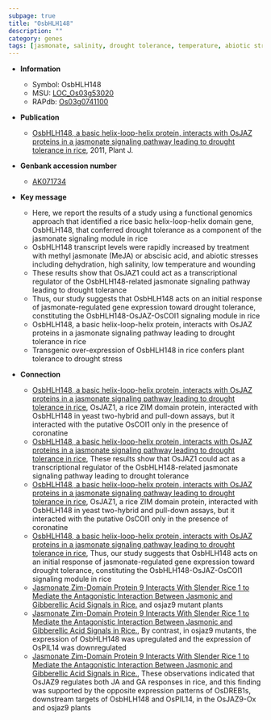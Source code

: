 ```yaml
---
subpage: true
title: "OsbHLH148"
description: ""
category: genes
tags: [jasmonate, salinity, drought tolerance, temperature, abiotic stress, drought]
---
```


* **Information**  
    + Symbol: OsbHLH148  
    + MSU: [LOC_Os03g53020](http://rice.plantbiology.msu.edu/cgi-bin/ORF_infopage.cgi?orf=LOC_Os03g53020)  
    + RAPdb: [Os03g0741100](http://rapdb.dna.affrc.go.jp/viewer/gbrowse_details/irgsp1?name=Os03g0741100)  

* **Publication**  
    + [OsbHLH148, a basic helix-loop-helix protein, interacts with OsJAZ proteins in a jasmonate signaling pathway leading to drought tolerance in rice](http://www.ncbi.nlm.nih.gov/pubmed?term=OsbHLH148,+a+basic+helix-loop-helix+protein,+interacts+with+OsJAZ+proteins+in+a+jasmonate+signaling+pathway+leading+to+drought+tolerance+in+rice%5BTitle%5D), 2011, Plant J.

* **Genbank accession number**  
    + [AK071734](http://www.ncbi.nlm.nih.gov/nuccore/AK071734)

* **Key message**  
    + Here, we report the results of a study using a functional genomics approach that identified a rice basic helix-loop-helix domain gene, OsbHLH148, that conferred drought tolerance as a component of the jasmonate signaling module in rice
    + OsbHLH148 transcript levels were rapidly increased by treatment with methyl jasmonate (MeJA) or abscisic acid, and abiotic stresses including dehydration, high salinity, low temperature and wounding
    + These results show that OsJAZ1 could act as a transcriptional regulator of the OsbHLH148-related jasmonate signaling pathway leading to drought tolerance
    + Thus, our study suggests that OsbHLH148 acts on an initial response of jasmonate-regulated gene expression toward drought tolerance, constituting the OsbHLH148-OsJAZ-OsCOI1 signaling module in rice
    + OsbHLH148, a basic helix-loop-helix protein, interacts with OsJAZ proteins in a jasmonate signaling pathway leading to drought tolerance in rice
    + Transgenic over-expression of OsbHLH148 in rice confers plant tolerance to drought stress

* **Connection**  
    + [OsbHLH148, a basic helix-loop-helix protein, interacts with OsJAZ proteins in a jasmonate signaling pathway leading to drought tolerance in rice](http://www.ncbi.nlm.nih.gov/pubmed?term=OsbHLH148,+a+basic+helix-loop-helix+protein,+interacts+with+OsJAZ+proteins+in+a+jasmonate+signaling+pathway+leading+to+drought+tolerance+in+rice%5BTitle%5D), OsJAZ1, a rice ZIM domain protein, interacted with OsbHLH148 in yeast two-hybrid and pull-down assays, but it interacted with the putative OsCOI1 only in the presence of coronatine
    + [OsbHLH148, a basic helix-loop-helix protein, interacts with OsJAZ proteins in a jasmonate signaling pathway leading to drought tolerance in rice](http://www.ncbi.nlm.nih.gov/pubmed?term=OsbHLH148,+a+basic+helix-loop-helix+protein,+interacts+with+OsJAZ+proteins+in+a+jasmonate+signaling+pathway+leading+to+drought+tolerance+in+rice%5BTitle%5D), These results show that OsJAZ1 could act as a transcriptional regulator of the OsbHLH148-related jasmonate signaling pathway leading to drought tolerance
    + [OsbHLH148, a basic helix-loop-helix protein, interacts with OsJAZ proteins in a jasmonate signaling pathway leading to drought tolerance in rice](http://www.ncbi.nlm.nih.gov/pubmed?term=OsbHLH148,+a+basic+helix-loop-helix+protein,+interacts+with+OsJAZ+proteins+in+a+jasmonate+signaling+pathway+leading+to+drought+tolerance+in+rice%5BTitle%5D), OsJAZ1, a rice ZIM domain protein, interacted with OsbHLH148 in yeast two-hybrid and pull-down assays, but it interacted with the putative OsCOI1 only in the presence of coronatine
    + [OsbHLH148, a basic helix-loop-helix protein, interacts with OsJAZ proteins in a jasmonate signaling pathway leading to drought tolerance in rice](http://www.ncbi.nlm.nih.gov/pubmed?term=OsbHLH148,+a+basic+helix-loop-helix+protein,+interacts+with+OsJAZ+proteins+in+a+jasmonate+signaling+pathway+leading+to+drought+tolerance+in+rice%5BTitle%5D), Thus, our study suggests that OsbHLH148 acts on an initial response of jasmonate-regulated gene expression toward drought tolerance, constituting the OsbHLH148-OsJAZ-OsCOI1 signaling module in rice
    + [Jasmonate Zim-Domain Protein 9 Interacts With Slender Rice 1 to Mediate the Antagonistic Interaction Between Jasmonic and Gibberellic Acid Signals in Rice.](OsJAZ9-Ox) and osjaz9 mutant plants
    + [Jasmonate Zim-Domain Protein 9 Interacts With Slender Rice 1 to Mediate the Antagonistic Interaction Between Jasmonic and Gibberellic Acid Signals in Rice.](http://www.ncbi.nlm.nih.gov/pubmed?term=Jasmonate+Zim-Domain+Protein+9+Interacts+With+Slender+Rice+1+to+Mediate+the+Antagonistic+Interaction+Between+Jasmonic+and+Gibberellic+Acid+Signals+in+Rice.%5BTitle%5D),  By contrast, in osjaz9 mutants, the expression of OsbHLH148 was upregulated and the expression of OsPIL14 was downregulated
    + [Jasmonate Zim-Domain Protein 9 Interacts With Slender Rice 1 to Mediate the Antagonistic Interaction Between Jasmonic and Gibberellic Acid Signals in Rice.](http://www.ncbi.nlm.nih.gov/pubmed?term=Jasmonate+Zim-Domain+Protein+9+Interacts+With+Slender+Rice+1+to+Mediate+the+Antagonistic+Interaction+Between+Jasmonic+and+Gibberellic+Acid+Signals+in+Rice.%5BTitle%5D),  These observations indicated that OsJAZ9 regulates both JA and GA responses in rice, and this finding was supported by the opposite expression patterns of OsDREB1s, downstream targets of OsbHLH148 and OsPIL14, in the OsJAZ9-Ox and osjaz9 plants




